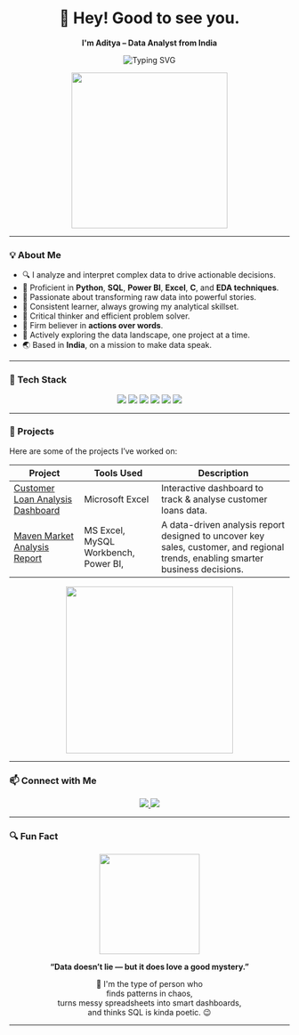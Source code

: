 <h1 align="center">👋 Hey! Good to see you.</h1>

<p align="center"><strong>I'm Aditya – Data Analyst from India</strong> </p>

<p align="center">
  <img src="https://readme-typing-svg.herokuapp.com?font=Fira+Code&size=24&pause=1000&color=00BFFF&center=true&vCenter=true&width=600&lines=Exploring+data+to+uncover+insights;Excel+%7C+Python+%7C+SQL+%7C+Power+BI+%7C+C+%7C+EDA" alt="Typing SVG" />
</p>

<p align="center">
  <img src="https://media.giphy.com/media/qgQUggAC3Pfv687qPC/giphy.gif" width="280" />
</p>

---

### 💡 About Me

- 🔍 I analyze and interpret complex data to drive actionable decisions.
- 💼 Proficient in **Python**, **SQL**, **Power BI**, **Excel**, **C**, and **EDA techniques**.
- 🎯 Passionate about transforming raw data into powerful stories.
- 🧠 Consistent learner, always growing my analytical skillset.
- 🔧 Critical thinker and efficient problem solver.
- 🚀 Firm believer in **actions over words**.
- 🌱 Actively exploring the data landscape, one project at a time.
- 🌏 Based in **India**, on a mission to make data speak.

---

### 🚀 Tech Stack

<p align="center">
  <img src="https://img.shields.io/badge/Microsoft%20Excel-217346?style=for-the-badge&logo=microsoft-excel&logoColor=white" />
  <img src="https://img.shields.io/badge/Python-3776AB?style=for-the-badge&logo=python&logoColor=white" />
  <img src="https://img.shields.io/badge/SQL-003B57?style=for-the-badge&logo=postgresql&logoColor=white" />
  <img src="https://img.shields.io/badge/Power%20BI-F2C811?style=for-the-badge&logo=powerbi&logoColor=black" />
  <img src="https://img.shields.io/badge/EDA-FF6F00?style=for-the-badge" />
  <img src="https://img.shields.io/badge/C-00599C?style=for-the-badge&logo=c&logoColor=white" />
</p>

---

### 📂 Projects

Here are some of the projects I’ve worked on:

| Project | Tools Used | Description |
|--------|------------|-------------|
| [Customer Loan Analysis Dashboard](https://github.com/vermaaditya01/Excel_Portfolio) | Microsoft Excel | Interactive dashboard to track & analyse customer loans data. |
| [Maven Market Analysis Report](https://github.com/vermaaditya01/SQL-Portfolio) | MS Excel, MySQL Workbench, Power BI,  | A data-driven analysis report designed to uncover key sales, customer, and regional trends, enabling smarter business decisions. |


<p align="center">
  <img src="https://media2.giphy.com/media/v1.Y2lkPTc5MGI3NjExczI4aWdnMGx1d3d0ZHhzMzg2ODlzOThnZHM1OGpyaGFka3k3ajM1ZCZlcD12MV9pbnRlcm5hbF9naWZfYnlfaWQmY3Q9Zw/bmQBu3aSF0DxadphkG/giphy.gif" width="300" />
</p>

---

### 📫 Connect with Me

<p align="center">
  <a href="https://www.linkedin.com/in/adityav01/" target="_blank">
    <img src="https://img.shields.io/badge/LinkedIn-blue?style=for-the-badge&logo=linkedin&logoColor=white" />
  </a>
  <a href="av070679@gmail.com">
    <img src="https://img.shields.io/badge/Gmail-D14836?style=for-the-badge&logo=gmail&logoColor=white" />
  </a>
</p>

---

### 🔍 Fun Fact

<p align="center">
  <img src="https://media3.giphy.com/media/v1.Y2lkPTc5MGI3NjExb2V0YXdqNzUwYnB1Z244YTIzeWZtN2UzNXJuc3VrdzJpbTN6cXdjeiZlcD12MV9pbnRlcm5hbF9naWZfYnlfaWQmY3Q9Zw/V4M1Mqr3vBe8QrXdYK/giphy.gif" width="180" />
</p>

<p align="center"><strong>“Data doesn’t lie — but it does love a good mystery.”</strong></p>

<p align="center">
  🧩 I'm the type of person who<br>
   finds patterns in chaos,<br>
   turns messy spreadsheets into smart dashboards,<br>
   and thinks SQL is kinda poetic. 😉
</p>

---
